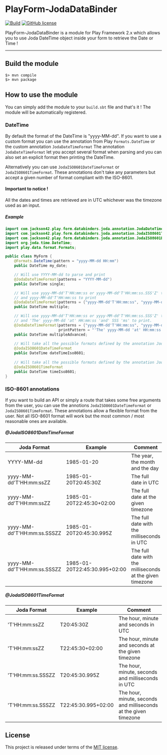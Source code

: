 # PlayForm-JodaDataBinder

[![Build](https://img.shields.io/travis-ci/PierreAdam/PlayForm-JodaDataBinder.svg?branch=master&style=flat)](https://travis-ci.org/PierreAdam/PlayForm-JodaDataBinder)
[![GitHub license](https://img.shields.io/badge/license-MIT-blue.svg)](https://raw.githubusercontent.com/PierreAdam/PlayForm-JodaDataBinder/master/LICENSE)

PlayForm-JodaDataBinder is a module for Play Framework 2.x which allows you to use Joda DateTime object inside your form to retrieve the Date or Time !
*****

## Build the module

```shell
$> mvn compile
$> mvn package
```


## How to use the module

You can simply add the module to your ```build.sbt``` file and that's it ! The module will be automatically registered. 

### DateTime

By default the format of the DateTime is "yyyy-MM-dd". If you want to use a custom format you can use the annotation from Play ```Formats.DateTime``` or the custom annotation ```JodaDateTimeFormat```
The annotation ```JodaDateTimeFormat``` let you accept several format when parsing and you can also set an explicit format then printing the DateTime. 

Alternatively you can use ```JodaISO8601DateTimeFormat``` or ```JodaISO8601TimeFormat```. These annotations don't take any parameters but accept a given number of format compliant with the ISO-8601. 

#### Important to notice !

All the dates and times are retrieved are in UTC whichever was the timezone used as an input.

##### Example

```java
import com.jackson42.play.form.databinders.joda.annotation.JodaDateTimeFormat;
import com.jackson42.play.form.databinders.joda.annotation.JodaISO8601TimeFormat;
import com.jackson42.play.form.databinders.joda.annotation.JodaISO8601DateTimeFormat;
import org.joda.time.DateTime;
import play.data.format.Formats;

public class MyForm {
    @Formats.DateTime(pattern = "yyyy-MM-dd HH:mm")
    public DateTime my_date;

    // Will use YYYY-MM-dd to parse and print
    @JodaDateTimeFormat(patterns = "YYYY-MM-dd")
    public DateTime single;

    // Will use yyyy-MM-dd'T'HH:mm:ss or yyyy-MM-dd'T'HH:mm:ss.SSS'Z' to parse
    // and yyyy-MM-dd'T'HH:mm:ss to print
    @JodaDateTimeFormat(patterns = {"yyyy-MM-dd'T'HH:mm:ss", "yyyy-MM-dd'T'HH:mm:ss.SSS'Z'"})
    public DateTime multiple;

    // Will use yyyy-MM-dd'T'HH:mm:ss or yyyy-MM-dd'T'HH:mm:ss.SSS'Z' to parse
    // and 'The' yyyy-MM-dd 'at' HH:mm:ss 'and' SSS 'ms' to print.
    @JodaDateTimeFormat(patterns = {"yyyy-MM-dd'T'HH:mm:ss", "yyyy-MM-dd'T'HH:mm:ss.SSS'Z'"},
                        printPattern = "'The' yyyy-MM-dd 'at' HH:mm:ss 'and' SSS 'ms'")
    public DateTime multipleAdvanced;
    
    // Will take all the possible formats defined by the annotation JodaISO8601DateTimeFormat.
    @JodaISO8601DateTimeFormat
    public DateTime dateTimeIso8601;
    
    // Will take all the possible formats defined by the annotation JodaISO8601TimeFormat.
    @JodaISO8601TimeFormat
    public DateTime timeIso8601;
}
```


### ISO-8601 annotations

If you want to build an API or simply a route that takes some free arguments from the user, you can use the annotions ```JodaISO8601DateTimeFormat``` or ```JodaISO8601TimeFormat```. These annotations allow a flexible format from the user. Not all ISO-8601 format will work but the most common / most reasonable ones are available.

##### @JodaISO8601DateTimeFormat

| Joda Format                  | Example                       | Comment                                                   |
|------------------------------|-------------------------------|-----------------------------------------------------------|
| YYYY-MM-dd                   | 1985-01-20                    | The year, the month and the day                           |
| yyyy-MM-dd'T'HH:mm:ssZZ      | 1985-01-20T20:45:30Z          | The full date in UTC                                      |
| yyyy-MM-dd'T'HH:mm:ssZZ      | 1985-01-20T22:45:30+02:00     | The full date at the given timezone                       |
| yyyy-MM-dd'T'HH:mm:ss.SSSZZ  | 1985-01-20T20:45:30.995Z      | The full date with the milliseconds in UTC                |
| yyyy-MM-dd'T'HH:mm:ss.SSSZZ  | 1985-01-20T22:45:30.995+02:00 | The full date with the milliseconds at the given timezone |

##### @JodaISO8601TimeFormat

| Joda Format        | Example             | Comment                                                          |
|--------------------|---------------------|------------------------------------------------------------------|
| 'T'HH:mm:ssZZ      | T20:45:30Z          | The hour, minute and seconds in UTC                              |
| 'T'HH:mm:ssZZ      | T22:45:30+02:00     | The hour, minute and seconds at the given timezone               |
| 'T'HH:mm:ss.SSSZZ  | T20:45:30.995Z      | The hour, minute, seconds and milliseconds in UTC                |
| 'T'HH:mm:ss.SSSZZ  | T22:45:30.995+02:00 | The hour, minute, seconds and milliseconds at the given timezone |


## License
This project is released under terms of the [MIT license](https://raw.githubusercontent.com/PierreAdam/PlayForm-JodaDataBinder/master/LICENSE).
